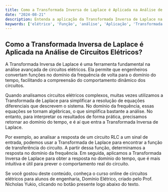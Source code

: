 ```yaml
---
title: Como a Transformada Inversa de Laplace é Aplicada na Análise de Circuitos Elétricos?
date: "2024-08-21"
description: Entenda a aplicação da Transformada Inversa de Laplace na análise avançada de circuitos elétricos.
keywords: ['elétrico', 'Função', 'análise', 'Aplicação', 'Transformada', 'inverso', 'Análise']
---
```


## Como a Transformada Inversa de Laplace é Aplicada na Análise de Circuitos Elétricos?

A Transformada Inversa de Laplace é uma ferramenta fundamental na análise avançada de circuitos elétricos. Ela permite que engenheiros convertam funções no domínio da frequência de volta para o domínio do tempo, facilitando a compreensão do comportamento dinâmico dos circuitos.

Quando analisamos circuitos elétricos complexos, muitas vezes utilizamos a Transformada de Laplace para simplificar a resolução de equações diferenciais que descrevem o sistema. No domínio da frequência, essas equações se tornam algébricas, o que simplifica bastante a análise. No entanto, para interpretar os resultados de forma prática, precisamos retornar ao domínio do tempo, e é aí que entra a Transformada Inversa de Laplace.

Por exemplo, ao analisar a resposta de um circuito RLC a um sinal de entrada, podemos usar a Transformada de Laplace para encontrar a função de transferência do circuito. A partir dessa função, determinamos a resposta no domínio da frequência. Em seguida, aplicamos a Transformada Inversa de Laplace para obter a resposta no domínio do tempo, que é mais intuitiva e útil para prever o comportamento real do circuito.

Se você gostou deste conteúdo, conheça o curso online de circuitos elétricos para alunos de engenharia, Domínio Elétrico, criado pelo Prof. Nicholas Yukio, clicando no botão presente logo abaixo do texto.